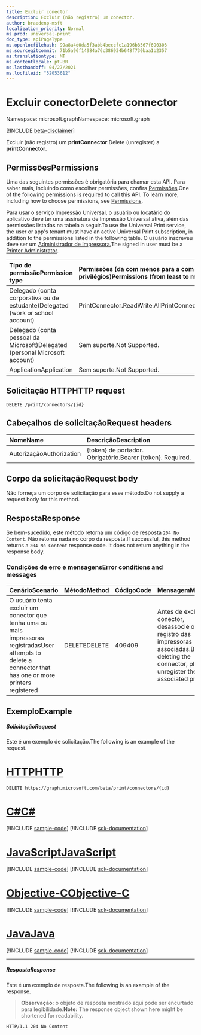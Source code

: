 ```yaml
---
title: Excluir conector
description: Excluir (não registro) um conector.
author: braedenp-msft
localization_priority: Normal
ms.prod: universal-print
doc_type: apiPageType
ms.openlocfilehash: 99a8a4d0da5f3abb4beccfc1a196b8567f690303
ms.sourcegitcommit: 71b5a96f14984a76c386934b648f730baa1b2357
ms.translationtype: MT
ms.contentlocale: pt-BR
ms.lasthandoff: 04/27/2021
ms.locfileid: "52053612"
---
```

# <a name="delete-connector"></a><span data-ttu-id="f6a4a-103">Excluir conector</span><span class="sxs-lookup"><span data-stu-id="f6a4a-103">Delete connector</span></span>

<span data-ttu-id="f6a4a-104">Namespace: microsoft.graph</span><span class="sxs-lookup"><span data-stu-id="f6a4a-104">Namespace: microsoft.graph</span></span>

[!INCLUDE [beta-disclaimer](../../includes/beta-disclaimer.md)]

<span data-ttu-id="f6a4a-105">Excluir (não registro) um **printConnector**.</span><span class="sxs-lookup"><span data-stu-id="f6a4a-105">Delete (unregister) a **printConnector**.</span></span>

## <a name="permissions"></a><span data-ttu-id="f6a4a-106">Permissões</span><span class="sxs-lookup"><span data-stu-id="f6a4a-106">Permissions</span></span>
<span data-ttu-id="f6a4a-p101">Uma das seguintes permissões é obrigatória para chamar esta API. Para saber mais, incluindo como escolher permissões, confira [Permissões](/graph/permissions-reference).</span><span class="sxs-lookup"><span data-stu-id="f6a4a-p101">One of the following permissions is required to call this API. To learn more, including how to choose permissions, see [Permissions](/graph/permissions-reference).</span></span>

<span data-ttu-id="f6a4a-109">Para usar o serviço Impressão Universal, o usuário ou locatário do aplicativo deve ter uma assinatura de Impressão Universal ativa, além das permissões listadas na tabela a seguir.</span><span class="sxs-lookup"><span data-stu-id="f6a4a-109">To use the Universal Print service, the user or app's tenant must have an active Universal Print subscription, in addition to the permissions listed in the following table.</span></span> <span data-ttu-id="f6a4a-110">O usuário inscreveu deve ser um [Administrador de Impressora.](/azure/active-directory/users-groups-roles/directory-assign-admin-roles#printer-administrator)</span><span class="sxs-lookup"><span data-stu-id="f6a4a-110">The signed in user must be a [Printer Administrator](/azure/active-directory/users-groups-roles/directory-assign-admin-roles#printer-administrator).</span></span>

|<span data-ttu-id="f6a4a-111">Tipo de permissão</span><span class="sxs-lookup"><span data-stu-id="f6a4a-111">Permission type</span></span> | <span data-ttu-id="f6a4a-112">Permissões (da com menos para a com mais privilégios)</span><span class="sxs-lookup"><span data-stu-id="f6a4a-112">Permissions (from least to most privileged)</span></span> |
|:---------------|:--------------------------------------------|
|<span data-ttu-id="f6a4a-113">Delegado (conta corporativa ou de estudante)</span><span class="sxs-lookup"><span data-stu-id="f6a4a-113">Delegated (work or school account)</span></span>| <span data-ttu-id="f6a4a-114">PrintConnector.ReadWrite.All</span><span class="sxs-lookup"><span data-stu-id="f6a4a-114">PrintConnector.ReadWrite.All</span></span> |
|<span data-ttu-id="f6a4a-115">Delegado (conta pessoal da Microsoft)</span><span class="sxs-lookup"><span data-stu-id="f6a4a-115">Delegated (personal Microsoft account)</span></span>|<span data-ttu-id="f6a4a-116">Sem suporte.</span><span class="sxs-lookup"><span data-stu-id="f6a4a-116">Not Supported.</span></span>|
|<span data-ttu-id="f6a4a-117">Application</span><span class="sxs-lookup"><span data-stu-id="f6a4a-117">Application</span></span>|<span data-ttu-id="f6a4a-118">Sem suporte.</span><span class="sxs-lookup"><span data-stu-id="f6a4a-118">Not Supported.</span></span>|

## <a name="http-request"></a><span data-ttu-id="f6a4a-119">Solicitação HTTP</span><span class="sxs-lookup"><span data-stu-id="f6a4a-119">HTTP request</span></span>
<!-- { "blockType": "ignored" } -->
```http
DELETE /print/connectors/{id}
```
## <a name="request-headers"></a><span data-ttu-id="f6a4a-120">Cabeçalhos de solicitação</span><span class="sxs-lookup"><span data-stu-id="f6a4a-120">Request headers</span></span>
| <span data-ttu-id="f6a4a-121">Nome</span><span class="sxs-lookup"><span data-stu-id="f6a4a-121">Name</span></span>          | <span data-ttu-id="f6a4a-122">Descrição</span><span class="sxs-lookup"><span data-stu-id="f6a4a-122">Description</span></span>   |
|:--------------|:--------------|
| <span data-ttu-id="f6a4a-123">Autorização</span><span class="sxs-lookup"><span data-stu-id="f6a4a-123">Authorization</span></span> | <span data-ttu-id="f6a4a-p103">{token} de portador. Obrigatório.</span><span class="sxs-lookup"><span data-stu-id="f6a4a-p103">Bearer {token}. Required.</span></span> |

## <a name="request-body"></a><span data-ttu-id="f6a4a-126">Corpo da solicitação</span><span class="sxs-lookup"><span data-stu-id="f6a4a-126">Request body</span></span>
<span data-ttu-id="f6a4a-127">Não forneça um corpo de solicitação para esse método.</span><span class="sxs-lookup"><span data-stu-id="f6a4a-127">Do not supply a request body for this method.</span></span>

## <a name="response"></a><span data-ttu-id="f6a4a-128">Resposta</span><span class="sxs-lookup"><span data-stu-id="f6a4a-128">Response</span></span>
<span data-ttu-id="f6a4a-p104">Se bem-sucedido, este método retorna um código de resposta `204 No Content`. Não retorna nada no corpo da resposta.</span><span class="sxs-lookup"><span data-stu-id="f6a4a-p104">If successful, this method returns a `204 No Content` response code. It does not return anything in the response body.</span></span>

### <a name="error-conditions-and-messages"></a><span data-ttu-id="f6a4a-131">Condições de erro e mensagens</span><span class="sxs-lookup"><span data-stu-id="f6a4a-131">Error conditions and messages</span></span>

|<span data-ttu-id="f6a4a-132">Cenário</span><span class="sxs-lookup"><span data-stu-id="f6a4a-132">Scenario</span></span>|<span data-ttu-id="f6a4a-133">Método</span><span class="sxs-lookup"><span data-stu-id="f6a4a-133">Method</span></span>|<span data-ttu-id="f6a4a-134">Código</span><span class="sxs-lookup"><span data-stu-id="f6a4a-134">Code</span></span>|<span data-ttu-id="f6a4a-135">Mensagem</span><span class="sxs-lookup"><span data-stu-id="f6a4a-135">Message</span></span>|
|--------|------|----|-------|
|<span data-ttu-id="f6a4a-136">O usuário tenta excluir um conector que tenha uma ou mais impressoras registradas</span><span class="sxs-lookup"><span data-stu-id="f6a4a-136">User attempts to delete a connector that has one or more printers registered</span></span>|<span data-ttu-id="f6a4a-137">DELETE</span><span class="sxs-lookup"><span data-stu-id="f6a4a-137">DELETE</span></span>|<span data-ttu-id="f6a4a-138">409</span><span class="sxs-lookup"><span data-stu-id="f6a4a-138">409</span></span>|<span data-ttu-id="f6a4a-139">Antes de excluir o conector, desassocie o registro das impressoras associadas.</span><span class="sxs-lookup"><span data-stu-id="f6a4a-139">Before deleting the connector, please unregister the associated printers.</span></span>|

## <a name="example"></a><span data-ttu-id="f6a4a-140">Exemplo</span><span class="sxs-lookup"><span data-stu-id="f6a4a-140">Example</span></span>
##### <a name="request"></a><span data-ttu-id="f6a4a-141">Solicitação</span><span class="sxs-lookup"><span data-stu-id="f6a4a-141">Request</span></span>
<span data-ttu-id="f6a4a-142">Este é um exemplo de solicitação.</span><span class="sxs-lookup"><span data-stu-id="f6a4a-142">The following is an example of the request.</span></span>

# <a name="http"></a>[<span data-ttu-id="f6a4a-143">HTTP</span><span class="sxs-lookup"><span data-stu-id="f6a4a-143">HTTP</span></span>](#tab/http)
<!-- {
  "blockType": "request",
  "name": "delete_connector"
}-->
```http
DELETE https://graph.microsoft.com/beta/print/connectors/{id}
```
# <a name="c"></a>[<span data-ttu-id="f6a4a-144">C#</span><span class="sxs-lookup"><span data-stu-id="f6a4a-144">C#</span></span>](#tab/csharp)
[!INCLUDE [sample-code](../includes/snippets/csharp/delete-connector-csharp-snippets.md)]
[!INCLUDE [sdk-documentation](../includes/snippets/snippets-sdk-documentation-link.md)]

# <a name="javascript"></a>[<span data-ttu-id="f6a4a-145">JavaScript</span><span class="sxs-lookup"><span data-stu-id="f6a4a-145">JavaScript</span></span>](#tab/javascript)
[!INCLUDE [sample-code](../includes/snippets/javascript/delete-connector-javascript-snippets.md)]
[!INCLUDE [sdk-documentation](../includes/snippets/snippets-sdk-documentation-link.md)]

# <a name="objective-c"></a>[<span data-ttu-id="f6a4a-146">Objective-C</span><span class="sxs-lookup"><span data-stu-id="f6a4a-146">Objective-C</span></span>](#tab/objc)
[!INCLUDE [sample-code](../includes/snippets/objc/delete-connector-objc-snippets.md)]
[!INCLUDE [sdk-documentation](../includes/snippets/snippets-sdk-documentation-link.md)]

# <a name="java"></a>[<span data-ttu-id="f6a4a-147">Java</span><span class="sxs-lookup"><span data-stu-id="f6a4a-147">Java</span></span>](#tab/java)
[!INCLUDE [sample-code](../includes/snippets/java/delete-connector-java-snippets.md)]
[!INCLUDE [sdk-documentation](../includes/snippets/snippets-sdk-documentation-link.md)]

---

##### <a name="response"></a><span data-ttu-id="f6a4a-148">Resposta</span><span class="sxs-lookup"><span data-stu-id="f6a4a-148">Response</span></span>
<span data-ttu-id="f6a4a-149">Este é um exemplo de resposta.</span><span class="sxs-lookup"><span data-stu-id="f6a4a-149">The following is an example of the response.</span></span>
><span data-ttu-id="f6a4a-150">**Observação:** o objeto de resposta mostrado aqui pode ser encurtado para legibilidade.</span><span class="sxs-lookup"><span data-stu-id="f6a4a-150">**Note:** The response object shown here might be shortened for readability.</span></span>
<!-- {
  "blockType": "response",
  "truncated": true
} -->
```http
HTTP/1.1 204 No Content
```

<!-- uuid: 8fcb5dbc-d5aa-4681-8e31-b001d5168d79
2015-10-25 14:57:30 UTC -->
<!-- {
  "type": "#page.annotation",
  "description": "Delete connector",
  "keywords": "",
  "section": "documentation",
  "tocPath": ""
}-->
